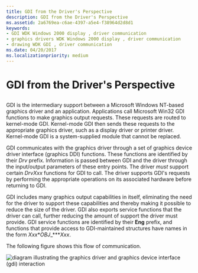 ```yaml
---
title: GDI from the Driver's Perspective
description: GDI from the Driver's Perspective
ms.assetid: 2a6769ea-c6ae-4397-a5e4-f38964d2d8d1
keywords:
- GDI WDK Windows 2000 display , driver communication
- graphics drivers WDK Windows 2000 display , driver communication
- drawing WDK GDI , driver communication
ms.date: 04/20/2017
ms.localizationpriority: medium
---
```


# GDI from the Driver's Perspective


## <span id="ddk_gdi_from_the_driver_92_s_perspective_gg"></span><span id="DDK_GDI_FROM_THE_DRIVER_92_S_PERSPECTIVE_GG"></span>


GDI is the intermediary support between a Microsoft Windows NT-based graphics driver and an application. Applications call Microsoft Win32 GDI functions to make graphics output requests. These requests are routed to kernel-mode GDI. Kernel-mode GDI then sends these requests to the appropriate graphics driver, such as a display driver or printer driver. Kernel-mode GDI is a system-supplied module that cannot be replaced.

GDI communicates with the graphics driver through a set of graphics device driver interface (graphics DDI) functions. These functions are identified by their *Drv* prefix. Information is passed between GDI and the driver through the input/output parameters of these entry points. The driver *must* support certain *DrvXxx* functions for GDI to call. The driver supports GDI's requests by performing the appropriate operations on its associated hardware before returning to GDI.

GDI includes many graphics output capabilities in itself, eliminating the need for the driver to support these capabilities and thereby making it possible to reduce the size of the driver. GDI also exports service functions that the driver can call, further reducing the amount of support the driver must provide. GDI service functions are identified by their **Eng** prefix, and functions that provide access to GDI-maintained structures have names in the form *Xxx***OBJ*\_****Xxx*.

The following figure shows this flow of communication.

![diagram illustrating the graphics driver and graphics device interface (gdi) interaction](images/gditoddi.png)

 

 






